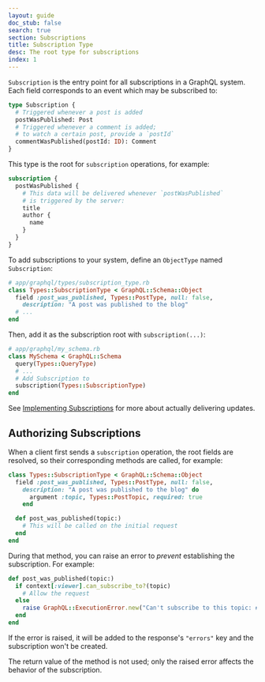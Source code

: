 ```yaml
---
layout: guide
doc_stub: false
search: true
section: Subscriptions
title: Subscription Type
desc: The root type for subscriptions
index: 1
---
```


`Subscription` is the entry point for all subscriptions in a GraphQL system. Each field corresponds to an event which may be subscribed to:

```graphql
type Subscription {
  # Triggered whenever a post is added
  postWasPublished: Post
  # Triggered whenever a comment is added;
  # to watch a certain post, provide a `postId`
  commentWasPublished(postId: ID): Comment
}
```

This type is the root for `subscription` operations, for example:

```graphql
subscription {
  postWasPublished {
    # This data will be delivered whenever `postWasPublished`
    # is triggered by the server:
    title
    author {
      name
    }
  }
}
```

To add subscriptions to your system, define an `ObjectType` named `Subscription`:

```ruby
# app/graphql/types/subscription_type.rb
class Types::SubscriptionType < GraphQL::Schema::Object
  field :post_was_published, Types::PostType, null: false,
    description: "A post was published to the blog"
  # ...
end
```

Then, add it as the subscription root with `subscription(...)`:

```ruby
# app/graphql/my_schema.rb
class MySchema < GraphQL::Schema
  query(Types::QueryType)
  # ...
  # Add Subscription to
  subscription(Types::SubscriptionType)
end
```

See [Implementing Subscriptions](subscriptions/implementation) for more about actually delivering updates.

## Authorizing Subscriptions

When a client first sends a `subscription` operation, the root fields are resolved, so their corresponding methods are called, for example:

```ruby
class Types::SubscriptionType < GraphQL::Schema::Object
  field :post_was_published, Types::PostType, null: false,
    description: "A post was published to the blog" do
      argument :topic, Types::PostTopic, required: true
    end

  def post_was_published(topic:)
    # This will be called on the initial request
  end
end
```

During that method, you can raise an error to _prevent_ establishing the subscription. For example:

```ruby
def post_was_published(topic:)
  if context[:viewer].can_subscribe_to?(topic)
    # Allow the request
  else
    raise GraphQL::ExecutionError.new("Can't subscribe to this topic: #{topic}")
  end
end
```

If the error is raised, it will be added to the response's `"errors"` key and the subscription won't be created.

The return value of the method is not used; only the raised error affects the behavior of the subscription.
